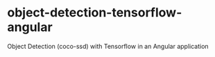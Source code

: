# object-detection-tensorflow-angular
Object Detection (coco-ssd) with Tensorflow in an Angular application
